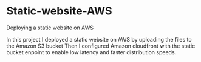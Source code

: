# Static-website-AWS
Deploying a static website on AWS

In this project I deployed a static website on AWS by uploading the files to the Amazon S3 bucket
Then I configured Amazon cloudfront with the static bucket enpoint to enable low latency and faster distribution speeds.
